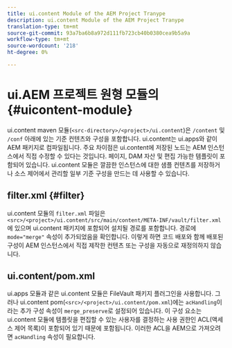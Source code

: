 ```yaml
---
title: ui.content Module of the AEM Project Tranype
description: ui.content Module of the AEM Project Tranype
translation-type: tm+mt
source-git-commit: 93a7ba6b8a972d111fb723cb40b0380cea9b5a9a
workflow-type: tm+mt
source-wordcount: '218'
ht-degree: 0%

---
```



# ui.AEM 프로젝트 원형 모듈의{#uicontent-module}

ui.content maven 모듈(`<src-directory>/<project>/ui.content`)은 `/content` 및 `/conf` 아래에 있는 기준 컨텐츠와 구성을 포함합니다. ui.content는 ui.apps와 같이 AEM 패키지로 컴파일됩니다. 주요 차이점은 ui.content에 저장된 노드는 AEM 인스턴스에서 직접 수정할 수 있다는 것입니다. 페이지, DAM 자산 및 편집 가능한 템플릿이 포함되어 있습니다. ui.content 모듈은 깔끔한 인스턴스에 대한 샘플 컨텐츠를 저장하거나 소스 제어에서 관리할 일부 기준 구성을 만드는 데 사용할 수 있습니다.

## filter.xml {#filter}

ui.content 모듈의 `filter.xml` 파일은 `<src>/<project>/ui.content/src/main/content/META-INF/vault/filter.xml`에 있으며 ui.content 패키지에 포함되어 설치될 경로를 포함합니다. 경로에 `mode="merge"` 속성이 추가되었음을 확인합니다. 이렇게 하면 코드 배포와 함께 배포된 구성이 AEM 인스턴스에서 직접 제작한 컨텐츠 또는 구성을 자동으로 재정의하지 않습니다.

## ui.content/pom.xml

ui.apps 모듈과 같은 ui.content 모듈은 FileVault 패키지 플러그인을 사용합니다. 그러나 ui.content pom(`<src>/<project>/ui.content/pom.xml`)에는 `acHandling`이라는 추가 구성 속성이 `merge_preserve`로 설정되어 있습니다. 이 구성 요소는 ui.content 모듈에 템플릿을 편집할 수 있는 사용자를 결정하는 사용 권한인 ACL(액세스 제어 목록)이 포함되어 있기 때문에 포함됩니다. 이러한 ACL을 AEM으로 가져오려면 `acHandling` 속성이 필요합니다.
